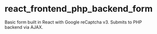 # react_frontend_php_backend_form
Basic form built in React with Google reCaptcha v3. Submits to PHP backend via AJAX.
